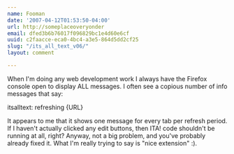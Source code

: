 ```yaml
---
name: Fooman
date: '2007-04-12T01:53:50-04:00'
url: http://someplaceoveryonder
email: dfed3b6b76017f096829bc1e4d60e6cf
uuid: c2faacce-eca0-4bc4-a3e5-864d5dd2cf25
slug: "/its_all_text_v06/"
layout: comment

---
```


When I'm doing any web development work I always have the Firefox console open to display ALL messages. I often see a copious number of info messages that say:

itsalltext: refreshing {URL}

It appears to me that  it shows one message for every tab per refresh period. If I haven't actually clicked any edit buttons, then ITA! code shouldn't be running at all, right? Anyway, not a big problem, and you've probably already fixed it. What I'm really trying to say is "nice extension" :).

